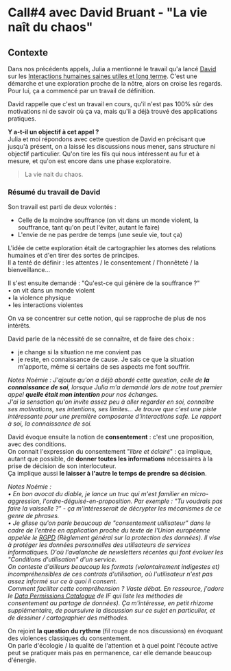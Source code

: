 # Call#4 avec David Bruant - "La vie naît du chaos" 

## Contexte
Dans nos précédents appels, Julia a mentionné le travail qu'a lancé [David](https://github.com/DavidBruant) sur les [Interactions humaines saines utiles et long terme](https://github.com/DavidBruant/interactions-humaines-saines-utiles-long-terme). 
C'est une démarche et une exploration proche de la nôtre, alors on croise les regards. Pour lui, ça a commencé par un travail de définition.  

David rappelle que c'est un travail en cours, qu'il n'est pas 100% sûr des motivations ni de savoir où ça va, mais qu'il a déjà trouvé des applications pratiques.

**Y a-t-il un objectif à cet appel ?**  
Julia et moi répondons avec cette question de David en précisant que jusqu'à présent, on a laissé les discussions nous mener, sans structure ni objectif particulier. Qu'on tire les fils qui nous intéressent au fur et à mesure, et qu'on est encore dans une phase exploratoire.  

> La vie nait du chaos.

### Résumé du travail de David
Son travail est parti de deux volontés :  
- Celle de la moindre souffrance (on vit dans un monde violent, la souffrance, tant qu'on peut l'éviter, autant le faire)  
- L'envie de ne pas perdre de temps (une seule vie, tout ça) 

L'idée de cette exploration était de cartographier les atomes des relations humaines et d'en tirer des sortes de principes.  
Il a tenté de définir : les attentes / le consentement / l'honnêteté / la bienveillance...

Il s'est ensuite demandé : "Qu'est-ce qui génère de la souffrance ?"  
• on vit dans un monde violent  
• la violence physique  
• les interactions violentes  

On va se concentrer sur cette notion, qui se rapproche de plus de nos intérêts.  

David parle de la nécessité de se connaître, et de faire des choix :  
- je change si la situation ne me convient pas  
- je reste, en connaissance de cause. Je sais ce que la situation m'apporte, même si certains de ses aspects me font souffrir.  

_Notes Noémie : J'ajoute qu'on a déjà abordé cette question, celle de **la connaissance de soi**, lorsque Julia m'a demandé lors de notre tout premier appel **quelle était mon intention** pour nos échanges.  
J'ai la sensation qu'on invite assez peu à aller regarder en soi, connaître ses motivations, ses intentions, ses limites... Je trouve que c'est une piste intéressante pour une première composante d'interactions safe. Le rapport à soi, la connaissance de soi._  

David évoque ensuite la notion de **consentement** : c'est une proposition, avec des conditions.  
On connait l'expression du consentement "_libre et éclairé_" : ça implique, autant que possible, de **donner toutes les informations** nécessaires à la prise de décision de son interlocuteur.  
Ça implique aussi **le laisser à l'autre le temps de prendre sa décision**.  

_Notes Noémie :  
• En bon avocat du diable, je lance un truc qui m'est familier en micro-aggression, l'ordre-déguisé-en-proposition. Par exemple : "Tu voudrais pas faire la vaisselle ?" - ça m'intéresserait de décrypter les mécanismes de ce genre de phrases.  
• Je glisse qu'on parle beaucoup de "consentement utilisateur" dans le cadre de l'entrée en application proche du texte de l'Union européenne appelée le [RGPD](http://abonnes.lemonde.fr/pixels/article/2018/05/08/rgpd-ce-qui-change-pour-les-particuliers_5295808_4408996.html) (Règlement général sur la protection des données). 
Il vise à protéger les données personnelles des utilisateurs de services informatiques. D'où l'avalanche de newsletters récentes qui font évoluer les "Conditions d'utilisation" d'un service.  
On conteste d'ailleurs beaucoup les formats (volontairement indigestes et) incompréhensibles de ces contrats d'utilisation, où l'utilisateur n'est pas assez informé sur ce à quoi il consent.  
Comment faciliter cette compréhension ? Vaste débat. En ressource, j'adore le [Data Permissions Catalogue](https://catalogue.projectsbyif.com/) de IF qui liste les méthodes de consentement au partage de données).  Ça m'intéresse, en petit rhizome supplémentaire, de poursuivre la discussion sur ce sujet en particulier, et de dessiner / cartographier des méthodes._

On rejoint **la question du rythme** (fil rouge de nos discussions) en évoquant des violences classiques du consentement.  
On parle d'écologie / la qualité de l'attention et à quel point l'écoute active peut se pratiquer mais pas en permanence, car elle demande beaucoup d'énergie.


